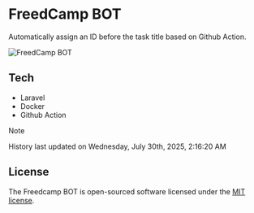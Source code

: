 # FreedCamp BOT

Automatically assign an ID before the task title based on Github Action.

![FreedCamp BOT](https://repository-images.githubusercontent.com/737932867/7d34798b-2680-471c-b089-a78a718d3d6a)

## Tech

- Laravel
- Docker
- Github Action

> [!NOTE]  
> History last updated on Wednesday, July 30th, 2025, 2:16:20 AM

## License

The Freedcamp BOT is open-sourced software licensed under the [MIT license](https://opensource.org/licenses/MIT).
